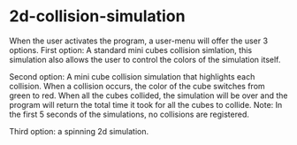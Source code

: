 # 2d-collision-simulation


When the user activates the program, a user-menu will offer the user 3 options.
First option: A standard mini cubes collision simlation, this simulation also allows the user to control the colors of the simulation itself.

Second option: A mini cube collision simulation that highlights each collision. When a collision occurs, the color of the cube switches from green to red.
When all the cubes collided, the simulation will be over and the program will return the total time it took for all the cubes to collide.
Note: In the first 5 seconds of the simulations, no collisions are registered.


Third option: a spinning 2d simulation.

